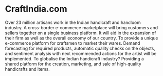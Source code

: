 # CraftIndia.com
Over 23 million artisans work in the Indian handicraft and handloom industry. A cross-border e-commerce marketplace will bring customers and sellers together on a single business platform. It will aid in the expansion of their firm as well as the overall economy of our country.  To provide a unique e-commerce platform for craftsmen to market their wares. Demand forecasting for required products, automatic quality checks on the objects, and sentiment analysis with next recommended actions for the artist will be implemented.  To globalise the Indian handicraft industry? Providing a shared platform for the creation, marketing, and sale of high-quality handicrafts and items.
